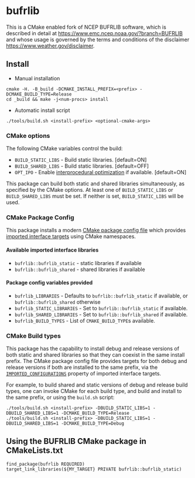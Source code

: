 # bufrlib

This is a CMake enabled fork of NCEP BUFRLIB software, which is
described in detail at https://www.emc.ncep.noaa.gov/?branch=BUFRLIB
and whose usage is governed by the terms and conditions of the disclaimer
https://www.weather.gov/disclaimer.

## Install

 * Manual installation
```
cmake -H. -B_build -DCMAKE_INSTALL_PREFIX=<prefix> -DCMAKE_BUILD_TYPE=Release
cd _build && make -j<num-procs> install
```
 * Automatic install script
```
./tools/build.sh <install-prefix> <optional-cmake-args>
```

### CMake options

The following CMake variables control the build:
 * `BUILD_STATIC_LIBS` - Build static libraries. [default=ON]
 * `BUILD_SHARED_LIBS` - Build static libraries. [default=OFF]
 * `OPT_IPO` - Enable [interprocedural optimization](https://en.wikipedia.org/wiki/Interprocedural_optimization) if available. [default=ON] 

This package can build both static and shared libraries simultaneously, as specified by the CMake
options.  At least one of `BUILD_STATIC_LIBS` or `BUILD_SHARED_LIBS` must be set.  If neither is set,
`BUILD_STATIC_LIBS` will be used.

### CMake Package Config

This package installs a modern [CMake package config file](https://cmake.org/cmake/help/latest/manual/cmake-packages.7.html#config-file-packages)
which provides [imported interface targets](https://cmake.org/cmake/help/latest/command/add_library.html#interface-libraries) using
CMake namespaces.

#### Available imported interface libraries

 * `bufrlib::bufrlib_static` - static libraries if available
 * `bufrlib::bufrlib_shared` - shared libraries if available

#### Package config variables provided

 * `bufrlib_LIBRARIES` - Defaults to `bufrlib::bufrlib_static` if available, or `bufrlib::bufrlib_shared` otherwise
 * `bufrlib_STATIC_LIBRARIES` - Set to `bufrlib::bufrlib_static` if available.
 * `bufrlib_SHARED_LIBRARIES` - Set to `bufrlib::bufrlib_shared` if available.
 * `bufrlib_BUILD_TYPES` - List of `CMAKE_BUILD_TYPE`s available.

### CMake Build types

This package has the capability to install debug and release versions of both static and shared
libraries so that they can coexist in the same install prefix.  The CMake package config file provides
targets for both debug and release versions if both are installed to the same prefix, via the
[`IMPORTED_CONFIGURATIONS`](https://cmake.org/cmake/help/latest/prop_tgt/IMPORTED_CONFIGURATIONS.html)
property of imported interface targets.

For example, to build shared and static versions of debug and release build types, one can invoke CMake
for each build type, and build and install to the same prefix, or using the `build.sh` script:
```
./tools/build.sh <install-prefix> -DBUILD_STATIC_LIBS=1 -DBUILD_SHARED_LIBS=1 -DCMAKE_BUILD_TYPE=Release
./tools/build.sh <install-prefix> -DBUILD_STATIC_LIBS=1 -DBUILD_SHARED_LIBS=1 -DCMAKE_BUILD_TYPE=Debug
```

## Using the BUFRLIB CMake package in CMakeLists.txt

```
find_package(bufrlib REQUIRED)
target_link_libraries(${MY_TARGET} PRIVATE bufrlib::bufrlib_static)
```
